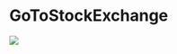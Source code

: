 # GoToStockExchange
<!-- <img src="https://static.wikia.nocookie.net/bot-vasily/images/5/5e/GameBirza.jpg/revision/latest?cb=20171213184636&path-prefix=ru"/> -->
<img src="https://external-content.duckduckgo.com/iu/?u=https%3A%2F%2Fi.ytimg.com%2Fvi%2Fif-2M3K1tqk%2Fmaxresdefault.jpg&f=1&nofb=1&ipt=0235cfddc464ca5569d7cd622c69275e4d5b6ef589fd3cc3839878572daf31a1&ipo=images"/>
